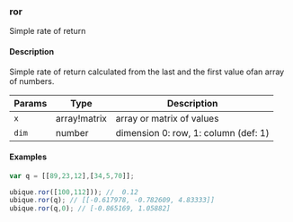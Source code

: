 ### ror
Simple rate of return


#### Description

Simple rate of return calculated from the last and the first value ofan array of numbers.


|Params|Type|Description
|---------|----|-----------
|`x` | array!matrix | array or matrix of values
|`dim` | number | dimension 0: row, 1: column (def: 1)


#### Examples

```js
var q = [[89,23,12],[34,5,70]];

ubique.ror([100,112])); //  0.12
ubique.ror(q); // [[-0.617978, -0.782609, 4.83333]]
ubique.ror(q,0); // [-0.865169, 1.05882]
```

